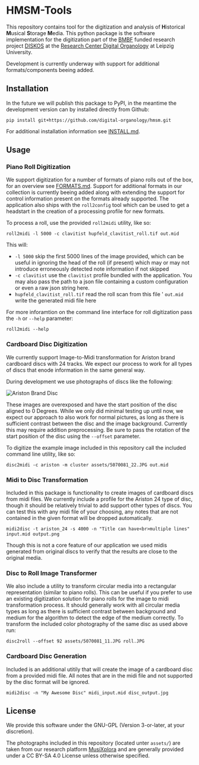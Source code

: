 # HMSM-Tools

This repository contains tool for the digitization and analysis of **H**istorical **M**usical **S**torage **M**edia.
This python package is the software implementation for the digitization part of the [BMBF](https://www.bmbf.de/bmbf/de/home/home_node.html) funded research project [DISKOS](https://organology.uni-leipzig.de/index.php/forschung/diskos) at the [Research Center Digital Organology](https://organology.uni-leipzig.de/) at Leipzig University.

Development is currently underway with support for additional formats/components beeing added.

## Installation

In the future we will publish this package to PyPI, in the meantime the development version can by installed directly from Github:

```{bash}
pip install git+https://github.com/digital-organology/hmsm.git
```

For additional installation information see [INSTALL.md](docs/INSTALL.md).

## Usage

### Piano Roll Digitization

We support digitization for a number of formats of piano rolls out of the box, for an overview see [FORMATS.md](docs/FORMATS.md).
Support for additional formats in our collection is currently beeing added along with extending the support for control information present on the formats already supported.
The application also ships with the `roll2config` tool which can be used to get a headstart in the creation of a processing profile for new formats.

To process a roll, use the provided `roll2midi` utility, like so:

```{bash}
roll2midi -l 5000 -c clavitist hupfeld_clavitist_roll.tif out.mid 
```

This will:

* `-l 5000` skip the first 5000 lines of the image provided, which can be useful in ignoring the head of the roll (if present) which may or may not introduce erroneously detected note information if not skipped
* `-c clavitist` use the `clavitist` profile bundled with the application. You may also pass the path to a json file containing a custom configuration or even a raw json string here.
* `hupfeld_clavitist_roll.tif` read the roll scan from this file
' `out.mid` write the generated midi file here

For more inforamtion on the command line interface for roll digitization pass the `-h` or `--help` parameter:

```
roll2midi --help
```

### Cardboard Disc Digitization

We currently support Image-to-Midi transformation for Ariston brand cardboard discs with 24 tracks. We expect our process to work for all types of discs that enode information in the same general way.

During development we use photographs of discs like the following:

![Ariston Brand Disc](assets/5070081_22.JPG)

These images are overexposed and have the start position of the disc aligned to 0 Degrees.
While we only did minimal testing up until now, we expect our approach to also work for normal pictures, as long as there is sufficient contrast between the disc and the image background.
Currently this may require addition preprocessing.
Be sure to pass the rotation of the start position of the disc using the `--offset` parameter.

To digitize the example image included in this repository call the included command line utility, like so:

```{bash}
disc2midi -c ariston -m cluster assets/5070081_22.JPG out.mid
```

### Midi to Disc Transformation

Included in this package is functionality to create images of cardboard discs from midi files.
We currently include a profile for the Ariston 24 type of disc, though it should be relatively trivial to add support other types of discs.
You can test this with any midi file of your choosing, any notes that are not contained in the given format will be dropped automatically.

```{bash}
midi2disc -t ariston_24 -s 4000 -n "Title can have<br>multiple lines" input.mid output.png
```

Though this is not a core feature of our application we used midis generated from original discs to verify that the results are close to the original media.

### Disc to Roll Image Transformer

We also include a utility to transform circular media into a rectangular representation (similar to piano rolls).
This can be useful if you prefer to use an existing digitization solution for piano rolls for the image to midi transformation process.
It should generally work with all circular media types as long as there is sufficient contrast between background and medium for the algorithm to detect the edge of the medium correctly.
To transform the included color photography of the same disc as used above run:

```{bash}
disc2roll --offset 92 assets/5070081_11.JPG roll.JPG
```

### Cardboard Disc Generation

Included is an additional utitily that will create the image of a cardboard disc from a provided midi file. All notes that are in the midi file and not supported by the disc format will be ignored.

```
midi2disc -n "My Awesome Disc" midi_input.mid disc_output.jpg
```

## License

We provide this software under the GNU-GPL (Version 3-or-later, at your discretion).

The photographs included in this repository (located unter `assets/`) are taken from our research platform [MusiXplora](https://www.musixplora.de/) and are generally provided under a CC BY-SA 4.0 License unless otherwise specified.
